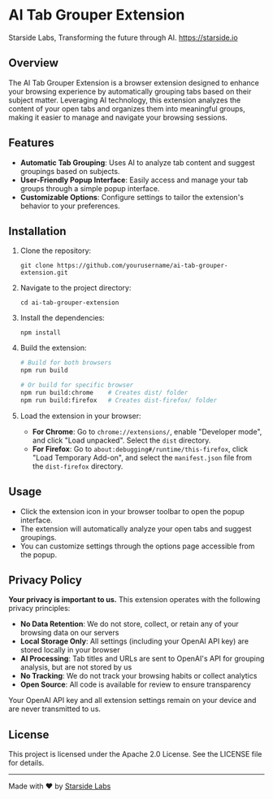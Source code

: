 # AI Tab Grouper Extension

Starside Labs, Transforming the future through AI.
https://starside.io

## Overview
The AI Tab Grouper Extension is a browser extension designed to enhance your browsing experience by automatically grouping tabs based on their subject matter. Leveraging AI technology, this extension analyzes the content of your open tabs and organizes them into meaningful groups, making it easier to manage and navigate your browsing sessions.

## Features
- **Automatic Tab Grouping**: Uses AI to analyze tab content and suggest groupings based on subjects.
- **User-Friendly Popup Interface**: Easily access and manage your tab groups through a simple popup interface.
- **Customizable Options**: Configure settings to tailor the extension's behavior to your preferences.

## Installation
1. Clone the repository:
   ```
   git clone https://github.com/yourusername/ai-tab-grouper-extension.git
   ```
2. Navigate to the project directory:
   ```
   cd ai-tab-grouper-extension
   ```
3. Install the dependencies:
   ```
   npm install
   ```

4. Build the extension:
   ```bash
   # Build for both browsers
   npm run build
   
   # Or build for specific browser
   npm run build:chrome    # Creates dist/ folder
   npm run build:firefox   # Creates dist-firefox/ folder
   ```

5. Load the extension in your browser:
   - **For Chrome**: Go to `chrome://extensions/`, enable "Developer mode", and click "Load unpacked". Select the `dist` directory.
   - **For Firefox**: Go to `about:debugging#/runtime/this-firefox`, click "Load Temporary Add-on", and select the `manifest.json` file from the `dist-firefox` directory.

## Usage
- Click the extension icon in your browser toolbar to open the popup interface.
- The extension will automatically analyze your open tabs and suggest groupings.
- You can customize settings through the options page accessible from the popup.

## Privacy Policy
**Your privacy is important to us.** This extension operates with the following privacy principles:

- **No Data Retention**: We do not store, collect, or retain any of your browsing data on our servers
- **Local Storage Only**: All settings (including your OpenAI API key) are stored locally in your browser
- **AI Processing**: Tab titles and URLs are sent to OpenAI's API for grouping analysis, but are not stored by us
- **No Tracking**: We do not track your browsing habits or collect analytics
- **Open Source**: All code is available for review to ensure transparency

Your OpenAI API key and all extension settings remain on your device and are never transmitted to us.

## License
This project is licensed under the Apache 2.0 License. See the LICENSE file for details.

---

Made with ❤️ by [Starside Labs](https://starside.io)